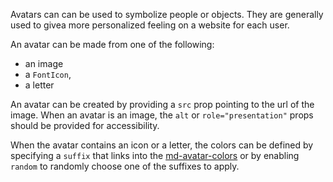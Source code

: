 Avatars can can be used to symbolize people or objects. They are generally used to givea more personalized
feeling on a website for each user.

An avatar can be made from one of the following:
- an image
- a `FontIcon`,
- a letter

An avatar can be created by providing a `src` prop pointing to the url of the image.
When an avatar is an image, the `alt` or `role="presentation"` props should be provided
for accessibility.

When the avatar contains an icon or a letter, the colors can be defined by specifying a `suffix` that links into the
[md-avatar-colors](/components/avatars?tab=2#variable-md-avatar-colors) or by enabling `random` to randomly choose
one of the suffixes to apply.
